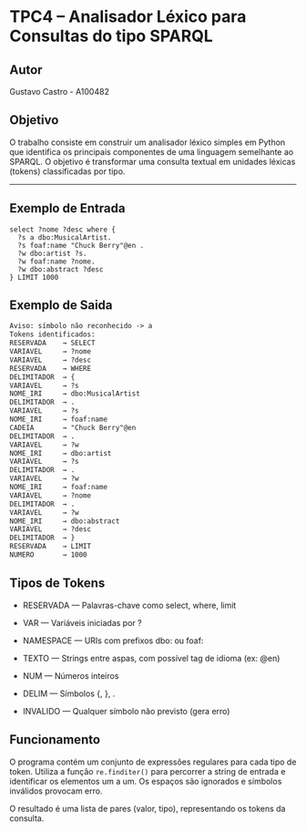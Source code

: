 # TPC4 – Analisador Léxico para Consultas do tipo SPARQL

## Autor
Gustavo Castro - A100482

## Objetivo

O trabalho consiste em construir um analisador léxico simples em Python que identifica os principais componentes de uma linguagem semelhante ao SPARQL. O objetivo é transformar uma consulta textual em unidades léxicas (tokens) classificadas por tipo.

---

## Exemplo de Entrada

```sparql
select ?nome ?desc where {
  ?s a dbo:MusicalArtist.
  ?s foaf:name "Chuck Berry"@en .
  ?w dbo:artist ?s.
  ?w foaf:name ?nome.
  ?w dbo:abstract ?desc
} LIMIT 1000
```
## Exemplo de Saida
```tex
Aviso: símbolo não reconhecido -> a
Tokens identificados:
RESERVADA    → SELECT
VARIAVEL     → ?nome
VARIAVEL     → ?desc
RESERVADA    → WHERE
DELIMITADOR  → {
VARIAVEL     → ?s
NOME_IRI     → dbo:MusicalArtist
DELIMITADOR  → .
VARIAVEL     → ?s
NOME_IRI     → foaf:name
CADEIA       → "Chuck Berry"@en
DELIMITADOR  → .
VARIAVEL     → ?w
NOME_IRI     → dbo:artist
VARIAVEL     → ?s
DELIMITADOR  → .
VARIAVEL     → ?w
NOME_IRI     → foaf:name
VARIAVEL     → ?nome
DELIMITADOR  → .
VARIAVEL     → ?w
NOME_IRI     → dbo:abstract
VARIAVEL     → ?desc
DELIMITADOR  → }
RESERVADA    → LIMIT
NUMERO       → 1000
```
## Tipos de Tokens
- RESERVADA — Palavras-chave como select, where, limit

- VAR — Variáveis iniciadas por ?

- NAMESPACE — URIs com prefixos dbo: ou foaf:

- TEXTO — Strings entre aspas, com possível tag de idioma (ex: @en)

- NUM — Números inteiros

- DELIM — Símbolos {, }, .

- INVALIDO — Qualquer símbolo não previsto (gera erro)

## Funcionamento
O programa contém um conjunto de expressões regulares para cada tipo de token. Utiliza a função ``re.finditer()`` para percorrer a string de entrada e identificar os elementos um a um. Os espaços são ignorados e símbolos inválidos provocam erro.

O resultado é uma lista de pares (valor, tipo), representando os tokens da consulta.

